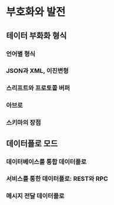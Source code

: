 # 부호화와 발전

## 테이터 부화화 형식
### 언어별 형식
### JSON과 XML, 이진변형
### 스리프트와 프로토콜 버퍼
### 아브로
### 스키마의 장점

## 데이터플로 모드
### 데이터베이스를 통합 데이터플로
### 서비스를 통한 데이터플로: REST와 RPC
### 메시지 전달 데이터플로